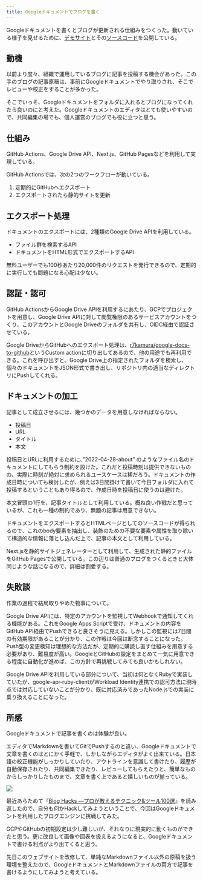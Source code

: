 ```yaml
---
title: Googleドキュメントでブログを書く
---
```


Googleドキュメントを書くとブログが更新される仕組みをつくった。動いている様子を見せるために、[デモサイト](https://r7kamura.github.io/google-docs-blog-example/)とその[ソースコード](https://github.com/r7kamura/google-docs-blog-example)を公開している。

## 動機

以前より度々、組織で運用しているブログに記事を投稿する機会があった。この手のブログの記事原稿は、事前にGoogleドキュメントでやり取りされ、そこでレビューや校正をすることが多かった。

そこでいっそ、Googleドキュメントをフォルダに入れるとブログになってくれたら良いのにと考えた。Googleドキュメントのエディタはとても使いやすいので、共同編集の場でも、個人運営のブログでも役に立つと思う。

## 仕組み

GitHub Actions、Google Drive API、Next.js、GitHub Pagesなどを利用して実現している。

GitHub Actionsでは、次の2つのワークフローが動いている。

1. 定期的にGitHubへエクスポート
2. エクスポートされたら静的サイトを更新

## エクスポート処理

ドキュメントのエクスポートには、2種類のGoogle Drive APIを利用している。

- ファイル群を検索するAPI
- ドキュメントをHTML形式でエクスポートするAPI

無料ユーザーでも100秒あたり20,000件のリクエストを発行できるので、定期的に実行しても問題になる心配は少ない。

## 認証・認可

GitHub ActionsからGoogle Drive APIを利用するにあたり、GCPでプロジェクトを用意し、Google Drive APIに対して閲覧権限のあるサービスアカウントをつくり、このアカウントとGoogle Driveのフォルダを共有し、OIDC経由で認証させている。

Google DriveからGitHubへのエクスポート処理は、[r7kamura/google-docs-to-github](https://github.com/r7kamura/google-docs-to-github)というCustom actionに切り出してあるので、他の用途でも再利用できる。これを呼び出すと、Google Drive上の指定されたフォルダを検索し、個々のドキュメントをJSON形式で書き出し、リポジトリ内の適当なディレクトリにPushしてくれる。

## ドキュメントの加工

記事として成立させるには、幾つかのデータを用意しなければならない。

- 投稿日
- URL
- タイトル
- 本文

投稿日とURLに利用するために、”2022-04-28-about” のようなファイル名のドキュメントにしてもらう制約を設けた。これだと投稿時刻は提供できないものの、実際に時刻が絶対に求められるユースケースは稀だろう。ドキュメントの作成日時についても検討したが、例えば3日間掛けて書いて今日フォルダに入れて投稿するということもあり得るので、作成日時を投稿日に使うのは避けた。

本文冒頭の1行を、記事タイトルとして利用している。概ね良い作戦だと思っているが、これも一種の制約であり、無題の記事は用意できない。

ドキュメントをエクスポートするとHTMLページとしてのソースコードが得られるので、これのbody要素を抽出し、装飾のための不要な要素や属性を取り除いて構造的な情報に落とし込んだ上で、記事の本文として利用している。

Next.jsを静的サイトジェネレーターとして利用して、生成された静的ファイルをGitHub Pagesで公開している。この辺りは普通のブログをつくるときと大体同じような話になるので、詳細は割愛する。

## 失敗談

作業の過程で結局取りやめた物事について。

Google Drive APIには、特定のアカウントを監視してWebhookで通知してくれる機能がある。これをGoogle Apps Scriptで受け、ドキュメントの内容をGitHub API経由でPushできると良さそうに見える。しかしこの監視には7日間の有効期限があることが分かり、この作戦は今回は断念することになった。Push型の変更検知は理想的な方法だが、定期的に購読し直す仕組みを用意する必要があり、難易度が高い。GoogleとGitHubの設定をまとめて一気に用意できる程度に自動化が進めば、この方針で再挑戦してみても良いかもしれない。

Google Drive APIを利用している部分について、当初は何となくRubyで実装していたが、google-api-ruby-clientがWorkload Identity連携での認可方法に現時点では対応していないことが分かり、既に対応済みであったNode.jsでの実装に乗り換えることになった。

## 所感

Googleドキュメントで記事を書くのは体験が良い。

エディタでMarkdownを書いてGitでPushするのと違い、Googleドキュメントで文章を書くのはとにかく手軽で、しかしながらエディタがよく出来ている。日本語の校正機能がしっかりしていたり、アウトラインを意識して書けたり、履歴が自動保存されたり、共同編集できたり、レビューしてもらえたりと、簡単なものからしっかりしたものまで、文章を書く上であると嬉しいものが揃っている。

![](https://i.imgur.com/j9KSWUmh.jpg)

最近あらためて『[Blog Hacks ―プロが教えるテクニック&ツール100選](https://www.oreilly.co.jp/books/4873111749/)』を読み返したので、自分も何かHackしてみようということで、今回はGoogleドキュメントを利用したブログエンジンに挑戦してみた。

GCPやGitHubの初期設定は少し難しいが、それなりに現実的に動くものができたと思う。更に改良して画像や図表を扱えるようになると、Googleドキュメントで書ける利点がより出てくると思う。

先日このウェブサイトを改修して、単純なMarkdownファイル以外の原稿を扱う環境を整えたので、GoogleドキュメントとMarkdownファイルの両方で記事を書けるようにしてみようと考えている。
